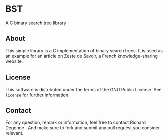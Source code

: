 BST
===

A C binary search tree library

About
-----

This simple library is a C implementation of binary search trees. It is used
as an example for an article on Zeste de Savoir, a French knowledge-sharing
website.

License
-------

This software is distributed under the terms of the GNU Public License. See
`license` for further information.

Contact
-------

For any question, remark or information, feel free to contact Richard Degenne
<richdeg2 AT gmail DOT com>. And make sure to fork and submit any pull
request you consider relevant.

